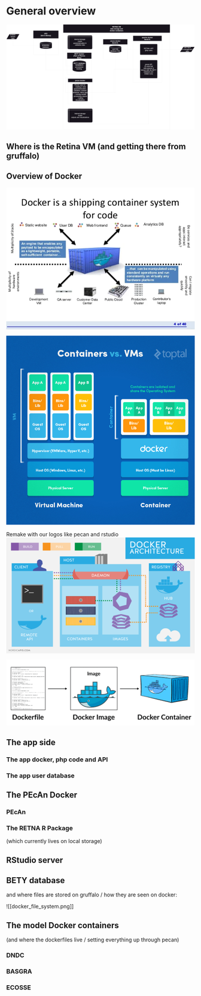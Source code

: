 
# General overview

![](diagrams/transition_pieces.png)

## Where is the Retina VM (and getting there from gruffalo)
## Overview of Docker




![](images/introduction-to-docker-4-638.png)


![](images/20240222134606.jpg)

Remake with our logos like pecan and rstudio
![](images/20240222135119.png)


![](images/20240222134008.png)


## The app side

### The app docker, php code and API
### The app user database

## The PEcAn Docker

### PEcAn 

### The RETNA R Package
(which currently lives on local storage)
## RStudio server

## BETY database

and where files are stored on gruffalo / how they are seen on docker:

![[docker_file_system.png]]
## The model Docker containers
(and where the dockerfiles live / setting everything up through pecan)
### DNDC

### BASGRA

### ECOSSE
